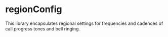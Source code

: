 # regionConfig

This library encapsulates regional settings for frequencies and cadences of call progress tones and bell ringing. 